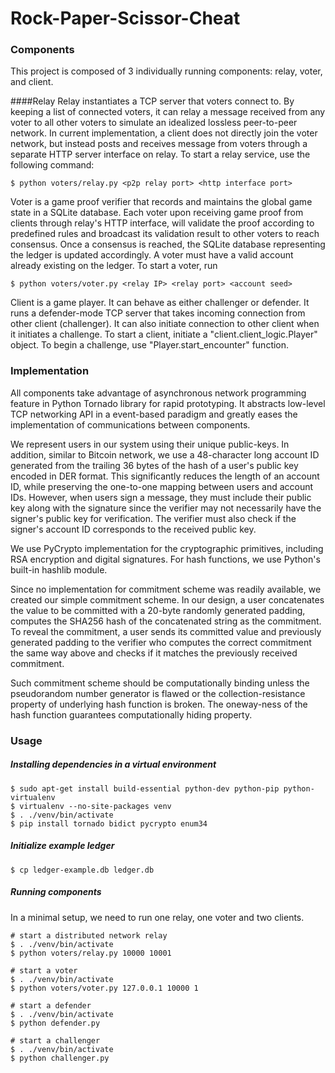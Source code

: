# Rock-Paper-Scissor-Cheat

### Components
This project is composed of 3 individually running components: relay, voter, and client. 

####Relay
Relay instantiates a TCP server that voters connect to. By keeping a list of connected voters, it can relay a message received from any voter to all other voters to simulate an idealized lossless peer-to-peer network. In current implementation, a client does not directly join the voter network, but instead posts and receives message from voters through a separate HTTP server interface on relay. To start a relay service, use the following command:
```
$ python voters/relay.py <p2p relay port> <http interface port>
```

Voter is a game proof verifier that records and maintains the global game state in a SQLite database. Each voter upon receiving game proof from clients through relay's HTTP interface, will validate the proof according to predefined rules and broadcast its validation result to other voters to reach consensus. Once a consensus is reached, the SQLite database representing the ledger is updated accordingly. A voter must have a valid account already existing on the ledger. To start a voter, run
```
$ python voters/voter.py <relay IP> <relay port> <account seed>
```

Client is a game player. It can behave as either challenger or defender. It runs a defender-mode TCP server that takes incoming connection from other client (challenger). It can also initiate connection to other client when it initiates a challenge. To start a client, initiate a "client.client_logic.Player" object. To begin a challenge, use "Player.start_encounter" function. 


### Implementation
All components take advantage of asynchronous network programming feature in Python Tornado library for rapid prototyping. It abstracts low-level TCP networking API in a event-based paradigm and greatly eases the implementation of communications between components. 

We represent users in our system using their unique public-keys. In addition, similar to Bitcoin network, we use a 48-character long account ID generated from the trailing 36 bytes of the hash of a user's public key encoded in DER format. This significantly reduces the length of an account ID, while preserving the one-to-one mapping between users and account IDs. However, when users sign a message, they must include their public key along with the signature since the verifier may not necessarily have the signer's public key for verification. The verifier must also check if the signer's account ID corresponds to the received public key. 

We use PyCrypto implementation for the cryptographic primitives, including RSA encryption and digital signatures. For hash functions, we use Python's built-in hashlib module.

Since no implementation for commitment scheme was readily available, we created our simple commitment scheme. In our design, a user concatenates the value to be committed with a 20-byte randomly generated padding, computes the SHA256 hash of the concatenated string as the commitment. To reveal the commitment, a user sends its committed value and previously generated padding to the verifier who computes the correct commitment the same way above and checks if it matches the previously received commitment. 

Such commitment scheme should be computationally binding unless the pseudorandom number generator is flawed or the collection-resistance property of underlying hash function is broken. The oneway-ness of the hash function guarantees computationally hiding property.

### Usage
##### Installing dependencies in a virtual environment
```
$ sudo apt-get install build-essential python-dev python-pip python-virtualenv
$ virtualenv --no-site-packages venv
$ . ./venv/bin/activate
$ pip install tornado bidict pycrypto enum34
```

##### Initialize example ledger
```
$ cp ledger-example.db ledger.db
```

##### Running components
In a minimal setup, we need to run one relay, one voter and two clients. 

```
# start a distributed network relay
$ . ./venv/bin/activate
$ python voters/relay.py 10000 10001
```

```
# start a voter
$ . ./venv/bin/activate
$ python voters/voter.py 127.0.0.1 10000 1
```

```
# start a defender 
$ . ./venv/bin/activate
$ python defender.py
```

```
# start a challenger 
$ . ./venv/bin/activate
$ python challenger.py
```
